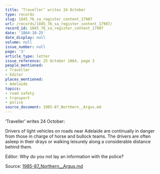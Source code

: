 ```yaml
---
title: ‘Traveller’ writes 24 October
type: records
slug: 1845_76_sa_register_content_17907
url: /records/1845_76_sa_register_content_17907/
record_id: 1845_76_sa_register_content_17907
date: '1864-10-25'
date_display: null
volume: null
issue_number: null
page: '3'
article_type: letter
issue_reference: 25 October 1864, page 3
people_mentioned:
- Traveller
- Editor
places_mentioned:
- Adelaide
topics:
- road safety
- transport
- police
source_document: 1985-87_Northern__Argus.md
---
```


‘Traveller’ writes 24 October:

Drivers of light vehicles on roads near Adelaide are continually in danger from those in charge of horse and bullock teams.  The drivers are often asleep in their drays or walking leisurely along a considerable distance behind them.

Editor: Why do you not lay an information with the police?

Source: [1985-87_Northern__Argus.md](/downloads/markdown/1985-87_Northern__Argus.md)
